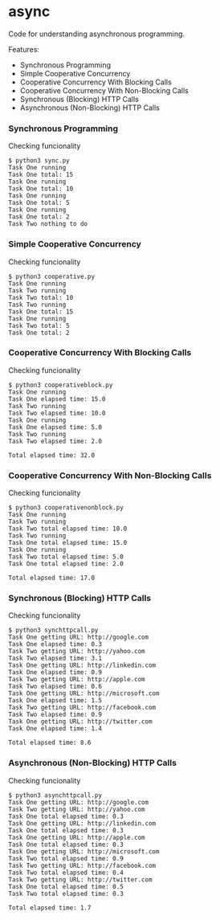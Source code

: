 # async

Code for understanding asynchronous programming.

Features:
- Synchronous Programming
- Simple Cooperative Concurrency
- Cooperative Concurrency With Blocking Calls
- Cooperative Concurrency With Non-Blocking Calls
- Synchronous (Blocking) HTTP Calls
- Asynchronous (Non-Blocking) HTTP Calls
 
### Synchronous Programming
Checking funcionality
```
$ python3 sync.py 
Task One running
Task One total: 15
Task One running
Task One total: 10
Task One running
Task One total: 5
Task One running
Task One total: 2
Task Two nothing to do
```

### Simple Cooperative Concurrency
Checking funcionality
```
$ python3 cooperative.py 
Task One running
Task Two running
Task Two total: 10
Task Two running
Task One total: 15
Task One running
Task Two total: 5
Task One total: 2
```

### Cooperative Concurrency With Blocking Calls
Checking funcionality
```
$ python3 cooperativeblock.py 
Task One running
Task One elapsed time: 15.0
Task Two running
Task Two elapsed time: 10.0
Task One running
Task One elapsed time: 5.0
Task Two running
Task Two elapsed time: 2.0

Total elapsed time: 32.0
```

### Cooperative Concurrency With Non-Blocking Calls
Checking funcionality
```
$ python3 cooperativenonblock.py 
Task One running
Task Two running
Task Two total elapsed time: 10.0
Task Two running
Task One total elapsed time: 15.0
Task One running
Task Two total elapsed time: 5.0
Task One total elapsed time: 2.0

Total elapsed time: 17.0
```

### Synchronous (Blocking) HTTP Calls
Checking funcionality
```
$ python3 synchttpcall.py 
Task One getting URL: http://google.com
Task One elapsed time: 0.3
Task Two getting URL: http://yahoo.com
Task Two elapsed time: 3.1
Task One getting URL: http://linkedin.com
Task One elapsed time: 0.9
Task Two getting URL: http://apple.com
Task Two elapsed time: 0.6
Task One getting URL: http://microsoft.com
Task One elapsed time: 1.5
Task Two getting URL: http://facebook.com
Task Two elapsed time: 0.9
Task One getting URL: http://twitter.com
Task One elapsed time: 1.4

Total elapsed time: 8.6
```

### Asynchronous (Non-Blocking) HTTP Calls
Checking funcionality
```
$ python3 asynchttpcall.py 
Task One getting URL: http://google.com
Task Two getting URL: http://yahoo.com
Task One total elapsed time: 0.3
Task One getting URL: http://linkedin.com
Task One total elapsed time: 0.3
Task One getting URL: http://apple.com
Task One total elapsed time: 0.3
Task One getting URL: http://microsoft.com
Task Two total elapsed time: 0.9
Task Two getting URL: http://facebook.com
Task Two total elapsed time: 0.4
Task Two getting URL: http://twitter.com
Task One total elapsed time: 0.5
Task Two total elapsed time: 0.3

Total elapsed time: 1.7
```